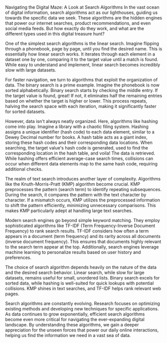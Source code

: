 Navigating the Digital Maze: A Look at Search Algorithms
In the vast ocean of digital information, search algorithms act as our lighthouses, guiding us towards the specific data we seek. These algorithms are the hidden engines that power our internet searches, product recommendations, and even social media feeds. But how exactly do they work, and what are the different types used in this digital treasure hunt?

One of the simplest search algorithms is the linear search. Imagine flipping through a phonebook, page by page, until you find the desired name. This is essentially how linear search works. It iterates through each element in a dataset one by one, comparing it to the target value until a match is found. While easy to understand and implement, linear search becomes incredibly slow with large datasets.

For faster navigation, we turn to algorithms that exploit the organization of data. The binary search is a prime example. Imagine the phonebook is now sorted alphabetically. Binary search starts by checking the middle entry. If the target value is found, great! If not, it eliminates half the remaining entries based on whether the target is higher or lower. This process repeats, halving the search space with each iteration, making it significantly faster for sorted datasets.

However, data isn't always neatly organized. Here, algorithms like hashing come into play. Imagine a library with a chaotic filing system. Hashing assigns a unique identifier (hash code) to each data element, similar to a Dewey Decimal number for books. A hash table acts as a giant index, storing these hash codes and their corresponding data locations. When searching, the target value's hash code is generated, used to find the corresponding location in the hash table, and voila! The data is retrieved. While hashing offers efficient average-case search times, collisions can occur when different data elements map to the same hash code, requiring additional checks.

The realm of text search introduces another layer of complexity. Algorithms like the Knuth-Morris-Pratt (KMP) algorithm become crucial. KMP preprocesses the pattern (search term) to identify repeating subsequences. During the search, it compares the pattern with the text character by character. If a mismatch occurs, KMP utilizes the preprocessed information to shift the pattern efficiently, minimizing unnecessary comparisons. This makes KMP particularly adept at handling large text searches.

Modern search engines go beyond simple keyword matching. They employ sophisticated algorithms like TF-IDF (Term Frequency-Inverse Document Frequency) to rank search results. TF-IDF considers how often a term appears in a document (term frequency) and its rarity across all documents (inverse document frequency). This ensures that documents highly relevant to the search term appear at the top. Additionally, search engines leverage machine learning to personalize results based on user history and preferences.

The choice of search algorithm depends heavily on the nature of the data and the desired search behavior. Linear search, while slow for large datasets, remains useful for small, unordered lists. Binary search excels for sorted data, while hashing is well-suited for quick lookups with potential collisions. KMP shines in text searches, and TF-IDF helps rank relevant web pages.

Search algorithms are constantly evolving. Research focuses on optimizing existing methods and developing new techniques for specific applications. As data continues to grow exponentially, efficient search algorithms become even more critical for navigating the ever-expanding digital landscape. By understanding these algorithms, we gain a deeper appreciation for the unseen forces that power our daily online interactions, helping us find the information we need in a vast sea of data.
